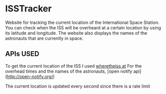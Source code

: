 # ISSTracker

Website for tracking the current location of the International Space Station.
You can check when the ISS will be overheard at a certain location by using its latitude and longitude.
The website also displays the names of the astronauts that are currently in space.

## APIs USED

To get the current location of the ISS I used [wheretheiss at](https://wheretheiss.at/)
For the overhead times and the names of the astronauts, [open notify api] (http://open-notify.org/)

The current location is updated every second since there is a rate limit

